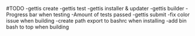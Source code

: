 #TODO
    -gettis create
    -gettis test
    -gettis installer & updater
    -gettis builder
    -Progress bar when testing
    -Amount of tests passed
    -gettis submit
    -fix color issue when building
    -create path export to bashrc when installing
    -add bin bash to top when building
